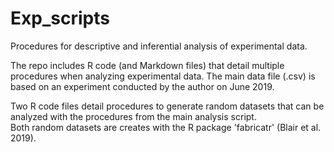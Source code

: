 # Exp_scripts
Procedures for descriptive and inferential analysis of experimental data.  

The repo includes R code (and Markdown files) that detail multiple procedures when analyzing experimental data. 
The main data file (.csv) is based on an experiment conducted by the author on June 2019.  

Two R code files detail procedures to generate random datasets that can be analyzed with the procedures from the main analysis script.  
Both random datasets are creates with the R package 'fabricatr' (Blair et al. 2019).
